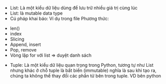 - List: Là một kiểu dữ liệu dùng để lưu trữ nhiều giá trị cùng lúc
- List: là mutable data type
- Cú pháp khai báo: Ví dụ trong file
Phương thức:
+ len()
+ index
+ Slicing
+ Append, insert
+ Pop, remove
+ Vòng lặp for với list => duyệt danh sách


- Tuple: Là một kiểu dữ liệu quan trọng trong Python, tương tự như List nhưng khác ở chỗ tuple là
bất biến (immutable) nghĩa là sau khi tạo ra, chúng ta không thể thay đổi các phần tử bên trong tuple.
VD bên python